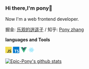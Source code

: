 ### Hi there,I'm pony👏

Now I'm  a web frontend developer.


掘金: [乐观的逍遥子](https://juejin.im/user/1151943917713623) / 知乎: [Pony zhang](https://www.zhihu.com/people/zhang-zhen-36-44)

**languages and Tools**

<code><img height="20" src="https://raw.githubusercontent.com/github/explore/80688e429a7d4ef2fca1e82350fe8e3517d3494d/topics/javascript/javascript.png"></code>
<code><img height="20" src="https://raw.githubusercontent.com/github/explore/80688e429a7d4ef2fca1e82350fe8e3517d3494d/topics/typescript/typescript.png"></code>
<code><img height="20" src="https://raw.githubusercontent.com/github/explore/80688e429a7d4ef2fca1e82350fe8e3517d3494d/topics/vue/vue.png"></code>
<code><img height="20" src="https://raw.githubusercontent.com/github/explore/80688e429a7d4ef2fca1e82350fe8e3517d3494d/topics/react/react.png"></code>

[![Epic-Pony's github stats](https://github-readme-stats.vercel.app/api?username=Epic-Pony)](https://github.com/anuraghazra/github-readme-stats)

